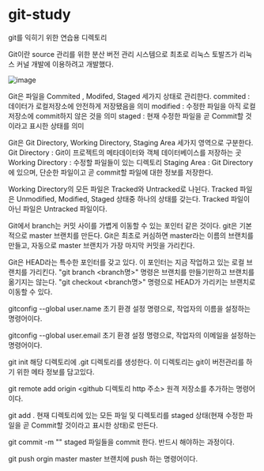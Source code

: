 # git-study
git를 익히기 위한 연습용 디렉토리

Git이란 source 관리를 위한 분산 버전 관리 시스템으로 최초로 리눅스 토발즈가 리눅스 커널 개발에 이용하려고 개발했다.

![image](https://user-images.githubusercontent.com/79975172/124390198-6ef4d680-dd25-11eb-8470-5f9a2ad056b3.png)

Git은 파일을 Commited , Modifed, Staged 세가지 상태로 관리한다.
commited : 데이터가 로컬저장소에 안전하게 저장됐음을 의미
modified : 수정한 파일을 아직 로컬 저장소에 commit하지 않은 것을 의미
staged : 현재 수정한 파일을 곧 Commit할 것이라고 표시한 상태를 의미

Git은 Git Directory, Working Directory, Staging Area 세가지 영역으로 구분한다.
Git Directory : Git이 프로젝트의 메타데이터와 객체 데이터베이스를 저장하는 곳
Working Directory : 수정할 파일들이 있는 디렉토리
Staging Area : Git Directory 에 있으며, 단순한 파일이고 곧 commit할 파일에 대한 정보를 저장한다.

Working Directory의 모든 파일은 Tracked와 Untracked로 나뉜다.
Tracked 파일은 Unmodified, Modified, Staged 상태중 하나의 상태를 갖는다.
Tracked 파일이 아닌 파일은 Untracked 파일이다.

Git에서 branch는 커밋 사이를 가볍게 이동할 수 있는 포인터 같은 것이다. 
git은 기본적으로 master 브랜치를 만든다. Git은 최초로 커심하면 master라는 이름의 브랜치를 만들고, 자동으로 master 브랜치가 가장 마지막 커밋을 가리킨다.

Git은 HEAD라는 특수한 포인터를 갖고 있다. 이 포인터는 지금 작업하고 있는 로컬 브랜치를 가리킨다. "git branch <branch명>" 명령은 브랜치를 만들기만하고 브랜치를 옮기지는 않는다.
"git checkout <branch명>" 명령으로 HEAD가 가리키는 브랜치로 이동할 수 있다.

<command>
gitconfig --global user.name <user명>
초기 환경 설정 명령으로, 작업자의 이름을 설정하는 명령어이다.

gitconfig --global user.email <email> 
초기 환경 설정 명령으로, 작업자의 이메일을 설정하는 명령어이다.

git init
해당 디렉토리에 .git 디렉토리를 생성한다. 이 디렉토리는 git이 버전관리를 하기 위한 메타 정보를 담고있다.

git remote add origin <github 디렉토리 http 주소> 
원격 저장소를 추가하는 명령어이다.
  
git add .
현재 디렉토리에 있는 모든 파일 및 디렉토리를 staged 상태(현재 수정한 파일을 곧 Commit할 것이라고 표시한 상태)로 만든다. 

git commit -m "<message>"
staged 파일들을 commit 한다. 반드시 해야하는 과정이다.
  
git push orgin master
master 브랜치에 push 하는 명령어이다.

